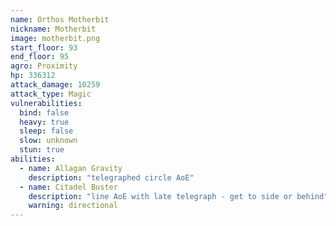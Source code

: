 ```yaml
---
name: Orthos Motherbit
nickname: Motherbit
image: motherbit.png
start_floor: 93
end_floor: 95
agro: Proximity
hp: 336312
attack_damage: 10259
attack_type: Magic
vulnerabilities:
  bind: false
  heavy: true
  sleep: false
  slow: unknown
  stun: true
abilities:
  - name: Allagan Gravity
    description: "telegraphed circle AoE"
  - name: Citadel Buster
    description: "line AoE with late telegraph - get to side or behind"
    warning: directional
---
```

